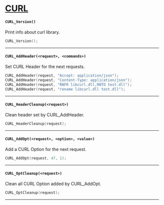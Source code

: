 # [CURL](https://curl.haxx.se/)

#### ``CURL_Version()``
Print info about curl library.

```c
CURL_Version();
```
<hr>

#### ``CURL_AddHeader(<request>, <commands>)``
Set CURL Header for the next requests.

```c
CURL_AddHeader(request, "Accept: application/json");
CURL_AddHeader(request, "Content-Type: application/json");
CURL_AddHeader(request, "RNFR libcurl.dll,RNTO test.dll");
CURL_AddHeader(request, "rename libcurl.dll test.dll");
```
<hr>

#### ``CURL_HeaderCleanup(<request>)``
Clean header set by CURL_AddHeader.

```c
CURL_HeaderCleanup(request);
```
<hr>

#### ``CURL_AddOpt(<request>, <option>, <value>)``
Add a CURL Option for the next request.

```c
CURL_AddOpt(request, 47, 1);
```
<hr>

#### ``CURL_OptCleanup(<request>)``
Clean all CURL Option added by CURL_AddOpt.

```c
CURL_OptCleanup(request);
```
<hr>

